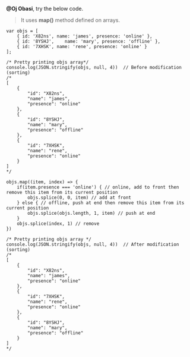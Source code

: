 **@Oj Obasi**, try the below code.

> It uses **map()** method defined on arrays.

    var objs = [ 
        { id: 'X82ns', name: 'james', presence: 'online' },
        { id: '8YSHJ',    name: 'mary', presence: 'offline' },
        { id: '7XHSK', name: 'rene', presence: 'online' }
    ];

    /* Pretty printing objs array*/
    console.log(JSON.stringify(objs, null, 4))  // Before modification (sorting)
    /*
    [
        {
            "id": "X82ns",
            "name": "james",
            "presence": "online"
        },
        {
            "id": "8YSHJ",
            "name": "mary",
            "presence": "offline"
        },
        {
            "id": "7XHSK",
            "name": "rene",
            "presence": "online"
        }
    ]
    */

    objs.map((item, index) => { 
    	if(item.presence === 'online') { // online, add to front then remove this item from its current position
    		objs.splice(0, 0, item) // add at front
    	} else { // offline, push at end then remove this item from its current position
    		objs.splice(objs.length, 1, item) // push at end	
    	}
    	objs.splice(index, 1) // remove
    })

    /* Pretty printing objs array */
    console.log(JSON.stringify(objs, null, 4))  // After modification (sorting)
    /*
    [
        {
            "id": "X82ns",
            "name": "james",
            "presence": "online"
        },
        {
            "id": "7XHSK",
            "name": "rene",
            "presence": "online"
        },
        {
            "id": "8YSHJ",
            "name": "mary",
            "presence": "offline"
        }
    ]
    */